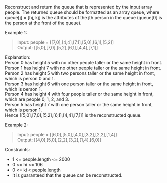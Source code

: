 Reconstruct and return the queue that is represented by the input array people. The returned queue should be formatted as an array queue, where queue[j] = [hj, kj] is the attributes of the jth person in the queue (queue[0] is the person at the front of the queue).

Example 1:

> Input: people = [[7,0],[4,4],[7,1],[5,0],[6,1],[5,2]]  
> Output: [[5,0],[7,0],[5,2],[6,1],[4,4],[7,1]]

Explanation:  
Person 0 has height 5 with no other people taller or the same height in front.  
Person 1 has height 7 with no other people taller or the same height in front.  
Person 2 has height 5 with two persons taller or the same height in front, which is person 0 and 1.  
Person 3 has height 6 with one person taller or the same height in front, which is person 1.  
Person 4 has height 4 with four people taller or the same height in front, which are people 0, 1, 2, and 3.  
Person 5 has height 7 with one person taller or the same height in front, which is person 1.  
Hence [[5,0],[7,0],[5,2],[6,1],[4,4],[7,1]] is the reconstructed queue.

Example 2:

> Input: people = [[6,0],[5,0],[4,0],[3,2],[2,2],[1,4]]  
> Output: [[4,0],[5,0],[2,2],[3,2],[1,4],[6,0]]

Constraints:

- 1 <= people.length <= 2000
- 0 <= hi <= 106
- 0 <= ki < people.length
- It is guaranteed that the queue can be reconstructed.
